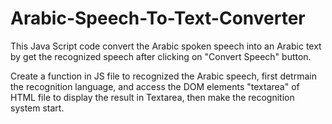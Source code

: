 # Arabic-Speech-To-Text-Converter 

This Java Script code convert the Arabic spoken speech into an Arabic text by get the recognized speech after clicking on "Convert Speech" button.

Create a function in JS file to recognized the Arabic speech, first detrmain the recognition language, and
access the DOM elements "textarea" of HTML file to display the result in Textarea, then make the recognition system start.
